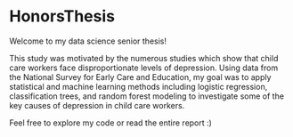 # HonorsThesis

Welcome to my data science senior thesis! 

This study was motivated by the numerous studies which show that child care workers face disproportionate levels of depression. Using data from the National Survey for Early Care and Education, my goal was to apply statistical and machine learning methods including logistic regression, classification trees, and random forest modeling to investigate some of the key causes of depression in child care workers.

Feel free to explore my code or read the entire report :)
